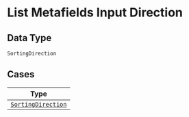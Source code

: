 
# List Metafields Input Direction

## Data Type

`SortingDirection`

## Cases

| Type |
|  --- |
| [`SortingDirection`](../../../doc/models/sorting-direction.md) |


